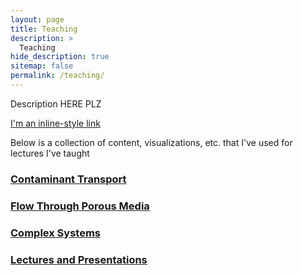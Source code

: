 ```yaml
---
layout: page
title: Teaching
description: >
  Teaching
hide_description: true
sitemap: false
permalink: /teaching/
---
```



Description HERE PLZ



[I'm an inline-style link](/teaching/book/index.html)

Below is a collection of content, visualizations, etc. that I've used for lectures I've taught  

### [Contaminant Transport](/teaching/book/intro.html)

### [Flow Through Porous Media](/teaching/book/flow-through-porous-media.html)

### [Complex Systems](/teaching/book/complexity-in-environmental-systems.html)

### [Lectures and Presentations](/teaching/book/lectures-and-presentations.html)


